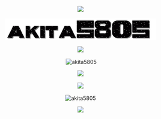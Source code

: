 <p align="center"> <img src="https://i.pinimg.com/originals/8d/d6/f3/8dd6f3749d872dfc961b5e7c666d9f62.gif" />
<p align="center"> <img src="https://raw.githubusercontent.com/akita5805/akita5805/main/images/akitanobg.gif" />
<p align="center"> <img src="https://i.imgur.com/91NGpEy.png" />
<p align="center">&nbsp;<img src="https://github-readme-stats.vercel.app/api?username=akita5805&show_icons=true&theme=cobalt&hide_border=true&locale=en" alt="akita5805" /></p>
<p align="center"> <img src="https://i.imgur.com/zfO0TUJ.png"/>

<p align="center"> <img src="https://i.imgur.com/CjWRd03.png"/>

</p align="center">


<p align="center"> <img src="https://komarev.com/ghpvc/?username=akita5805&label=views&color=01090e&style=plastic" alt="akita5805" /> </p>
<p align="center"> <img src="https://i.imgur.com/DJF86Se.png" /> </p>
